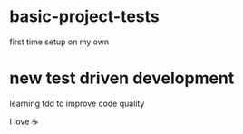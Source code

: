 # basic-project-tests
first time setup on my own
# new test driven development
learning tdd to improve code quality

I love :coffee:

